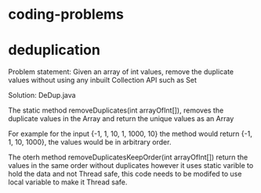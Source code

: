 # coding-problems

# deduplication
Problem statement:
Given an array of int values, remove the duplicate values without using any inbuilt Collection API such as Set

Solution: DeDup.java

The static method removeDuplicates(int arrayOfInt[]), removes the duplicate values in the Array and return the unique values as an Array

For example for the input {-1, 1, 10, 1, 1000, 10} the method would return {-1, 1, 10, 1000}, the values would be in arbitrary order.

The oterh method removeDuplicatesKeepOrder(int arrayOfInt[]) return the values in the same order without duplicates however it uses static varible to hold the data and not Thread safe, this code needs to be modifed to use local variable to make it Thread safe.

